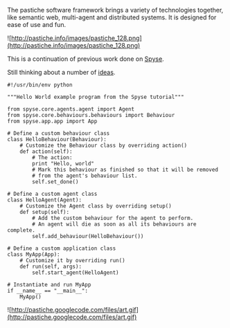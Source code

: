 The pastiche software framework brings a variety of technologies together, like semantic web, multi-agent and distributed systems. It is designed for ease of use and fun.

![http://pastiche.info/images/pastiche_128.png](http://pastiche.info/images/pastiche_128.png)

This is a continuation of previous work done on [Spyse](http://sf.net/projects/spyse).

Still thinking about a number of [ideas](pastiche.md).

```
#!/usr/bin/env python

"""Hello World example program from the Spyse tutorial"""

from spyse.core.agents.agent import Agent
from spyse.core.behaviours.behaviours import Behaviour
from spyse.app.app import App

# Define a custom behaviour class
class HelloBehaviour(Behaviour):
    # Customize the Behaviour class by overriding action()
    def action(self):
        # The action:
        print "Hello, world"
        # Mark this behaviour as finished so that it will be removed
        # from the agent's behaviour list.
        self.set_done()

# Define a custom agent class
class HelloAgent(Agent):
    # Customize the Agent class by overriding setup()
    def setup(self):
        # Add the custom behaviour for the agent to perform.
        # An agent will die as soon as all its behaviours are complete.
        self.add_behaviour(HelloBehaviour())

# Define a custom application class
class MyApp(App):
    # Customize it by overriding run()
    def run(self, args):
        self.start_agent(HelloAgent)

# Instantiate and run MyApp
if __name__ == "__main__":
    MyApp()
```

![http://pastiche.googlecode.com/files/art.gif](http://pastiche.googlecode.com/files/art.gif)